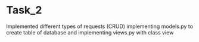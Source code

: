 

# Task_2
Implemented different types of requests (CRUD) implementing models.py to create table of database and implementing views.py with class view

